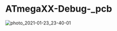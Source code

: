 # ATmegaXX-Debug-_pcb
![photo_2021-01-23_23-40-01](https://user-images.githubusercontent.com/74230330/105614821-976ec100-5dd4-11eb-96db-a49f5b369f45.jpg)
